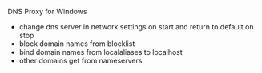 DNS Proxy for Windows
 - change dns server in network settings on start and return to default on stop  
 - block domain names from blocklist  
 - bind domain names from localaliases to localhost  
 - other domains get from nameservers  
